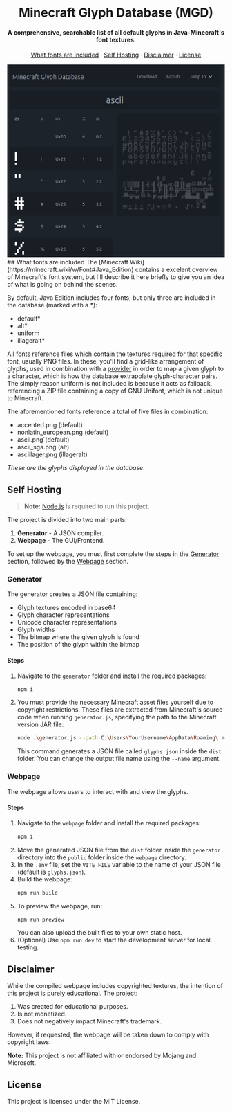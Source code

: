 <h1 align="center">
Minecraft Glyph Database (MGD)
<br>
</h1>

<h4 align="center"> A comprehensive, searchable list of all default glyphs in Java-Minecraft's font textures. 

</h4>


<p align="center">
  <a href="#what-fonts-are-included">What fonts are included</a> · <a href="#self-hosting">Self Hosting</a> · <a href="#disclaimer">Disclaimer</a> · <a href="#license">License</a>
</p>

<div align="center">
<img src="readme/Screenshot.png">
</div>
## What fonts are included
The [Minecraft Wiki](https://minecraft.wiki/w/Font#Java_Edition) contains a excelent overview of Minecraft's font system, but I'll describe it here briefly to give you an idea of what is going on behind the scenes.

By default, Java Edition includes four fonts, but only three are included in the database (marked with a *):

* default*
* alt*
* uniform
* illageralt*

All fonts reference files which contain the textures required for that specific font, usually PNG files. In these, you'll find a grid-like arrangement of glyphs, used in combination with a [provider](https://minecraft.wiki/w/Font#Providers) in order to map a given glyph to a character, which is how the database extrapolate glyph-character pairs. The simply reason uniform is not included is because it acts as fallback, referencing a ZIP file containing a copy of GNU Unifont, which is not unique to Minecraft.

The aforementioned fonts reference a total of five files in combination:
- accented.png (default)
- nonlatin_european.png (default)
- ascii.png`(default)
- ascii_sga.png (alt)
- asciilager.png (illageralt)

*These are the glyphs displayed in the database*.

## Self Hosting

> **Note:** [Node.js](https://nodejs.org/en) is required to run this project.

The project is divided into two main parts:

1. **Generator** - A JSON compiler.
2. **Webpage** - The GUI/Frontend.

To set up the webpage, you must first complete the steps in the [Generator](#generator) section, followed by the [Webpage](#webpage) section.

### Generator

The generator creates a JSON file containing:

- Glyph textures encoded in base64
- Glyph character representations
- Unicode character representations
- Glyph widths
- The bitmap where the given glyph is found
- The position of the glyph within the bitmap

#### Steps

1. Navigate to the `generator` folder and install the required packages:
   ```sh
   npm i
   ```
2. You must provide the necessary Minecraft asset files yourself due to copyright restrictions. These files are extracted from Minecraft's source code when running `generator.js`, specifying the path to the Minecraft version JAR file:
   ```sh
   node .\generator.js --path C:\Users\YourUsername\AppData\Roaming\.minecraft\versions\1.21\1.21.jar --name glyphs
   ```

    This command generates a JSON file called `glyphs.json` inside the `dist` folder. You can change the output file name using the `--name` argument.

### Webpage

The webpage allows users to interact with and view the glyphs.

#### Steps

1. Navigate to the `webpage` folder and install the required packages:
   ```sh
   npm i
   ```
2. Move the generated JSON file from the `dist` folder inside the `generator` directory into the `public` folder inside the `webpage` directory.
3. In the `.env` file, set the `VITE_FILE` variable to the name of your JSON file (default is `glyphs.json`).
4. Build the webpage:
   ```sh
   npm run build
   ```
5. To preview the webpage, run:
   ```sh
   npm run preview
   ```
   You can also upload the built files to your own static host.
6. (Optional) Use `npm run dev` to start the development server for local testing.


## Disclaimer

While the compiled webpage includes copyrighted textures, the intention of this project is purely educational. The project:

1. Was created for educational purposes.
2. Is not monetized.
3. Does not negatively impact Minecraft's trademark.

However, if requested, the webpage will be taken down to comply with copyright laws.

**Note:** This project is not affiliated with or endorsed by Mojang and Microsoft.

## License

This project is licensed under the MIT License.